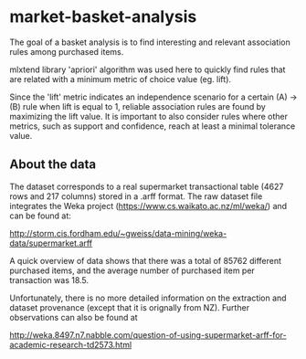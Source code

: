 # market-basket-analysis

The goal of a basket analysis is to find interesting and relevant association rules among purchased items.

mlxtend library 'apriori' algorithm was used here to quickly find rules that are related with a minimum metric of choice value (eg. lift).

Since the 'lift' metric indicates an independence scenario for a certain (A) -> (B) rule when lift is equal to 1, reliable association rules are found by maximizing the lift value. It is important to also consider rules where other metrics, such as support and confidence, reach at least a minimal tolerance value.



## About the data 
The dataset corresponds to a real supermarket transactional table (4627 rows and 217 columns) stored in a .arff format. The raw dataset file integrates the Weka project (https://www.cs.waikato.ac.nz/ml/weka/) and can be found at:

http://storm.cis.fordham.edu/~gweiss/data-mining/weka-data/supermarket.arff

A quick overview of data shows that there was a total of 85762 different purchased items, and the average number of purchased item per transaction was 18.5.

Unfortunately, there is no more detailed information on the extraction and dataset provenance (except that it is orignally from NZ). Further observations can also be found at

http://weka.8497.n7.nabble.com/question-of-using-supermarket-arff-for-academic-research-td2573.html
